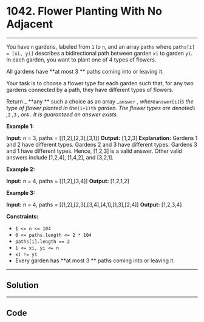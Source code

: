 # 1042. Flower Planting With No Adjacent

---

You have `n` gardens, labeled from `1` to `n`, and an array `paths` where `paths[i] = [xi, yi]` describes a bidirectional path between garden `xi` to garden `yi`. In each garden, you want to plant one of 4 types of flowers.

All gardens have **at most 3 ** paths coming into or leaving it.

Your task is to choose a flower type for each garden such that, for any two gardens connected by a path, they have different types of flowers.

Return _ **any ** such a choice as an array _`answer` _, where_`answer[i]`_is the type of flower planted in the_`(i+1)th` _garden. The flower types are denoted_`1` _,_`2` _,_`3` _, or_`4` _. It is guaranteed an answer exists._

 

**Example 1:**


**Input:** n = 3, paths = [[1,2],[2,3],[3,1]]
**Output:** [1,2,3]
**Explanation:**
Gardens 1 and 2 have different types.
Gardens 2 and 3 have different types.
Gardens 3 and 1 have different types.
Hence, [1,2,3] is a valid answer. Other valid answers include [1,2,4], [1,4,2], and [3,2,1].


**Example 2:**


**Input:** n = 4, paths = [[1,2],[3,4]]
**Output:** [1,2,1,2]


**Example 3:**


**Input:** n = 4, paths = [[1,2],[2,3],[3,4],[4,1],[1,3],[2,4]]
**Output:** [1,2,3,4]


 

**Constraints:**

  * `1 <= n <= 104`
  * `0 <= paths.length <= 2 * 104`
  * `paths[i].length == 2`
  * `1 <= xi, yi <= n`
  * `xi != yi`
  * Every garden has **at most 3 ** paths coming into or leaving it.

---

## Solution



---

## Code
```python


```